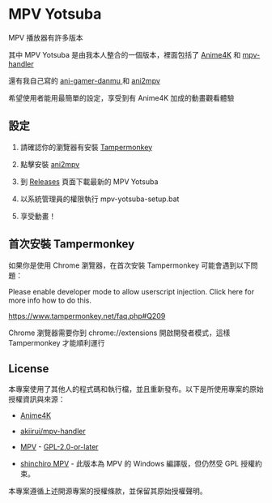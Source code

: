 # MPV Yotsuba

MPV 播放器有許多版本

其中 MPV Yotsuba 是由我本人整合的一個版本，裡面包括了 [Anime4K](https://github.com/bloc97/Anime4K) 和 [mpv-handler](https://github.com/akiirui/mpv-handler)

還有我自己寫的 [ani-gamer-danmu ](https://github.com/Yooootsuba/ani-gamer-danmu) 和 [ani2mpv ](https://github.com/Yooootsuba/ani2mpv)

希望使用者能用最簡單的設定，享受到有 Anime4K 加成的動畫觀看體驗


## 設定

1. 請確認你的瀏覽器有安裝 [Tampermonkey](https://www.tampermonkey.net/)

2. 點擊安裝 [ani2mpv](https://greasyfork.org/zh-TW/scripts/514856-ani2mpv)

3. 到 [Releases](https://github.com/Yooootsuba/MPV-Yotsuba/releases) 頁面下載最新的 MPV Yotsuba

4. 以系統管理員的權限執行 mpv-yotsuba-setup.bat

5. 享受動畫！


## 首次安裝 Tampermonkey

如果你是使用 Chrome 瀏覽器，在首次安裝 Tampermonkey 可能會遇到以下問題：

Please enable developer mode to allow userscript injection. Click here for more info how to do this.

https://www.tampermonkey.net/faq.php#Q209

Chrome 瀏覽器需要你到 chrome://extensions 開啟開發者模式，這樣 Tampermonkey 才能順利運行


## License

本專案使用了其他人的程式碼和執行檔，並且重新發布。以下是所使用專案的原始授權資訊與來源：

- [Anime4K](https://github.com/bloc97/Anime4K/blob/master/LICENSE)

- [akiirui/mpv-handler](https://github.com/akiirui/mpv-handler/blob/main/LICENSE)

- [MPV](https://github.com/mpv-player/mpv) - [GPL-2.0-or-later](https://github.com/mpv-player/mpv/blob/master/Copyright)

- [shinchiro MPV](https://sourceforge.net/projects/mpv-player-windows/) - 此版本為 MPV 的 Windows 編譯版，但仍然受 GPL 授權約束。

本專案遵循上述開源專案的授權條款，並保留其原始授權聲明。
